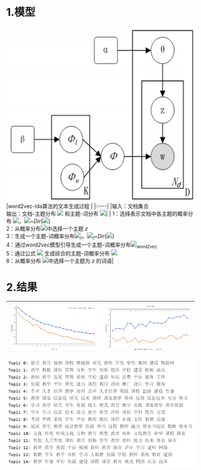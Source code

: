 # 1.模型
![image](https://github.com/RyanSKJ/word2vec-guided-lda/blob/master/word2vec_lda_model.png)
|word2vec-lda算法的文本生成过程 |
|:----|
|输入：文档集合  <br> 输出：文档-主题分布 ![](http://latex.codecogs.com/svg.latex?\theta) 和主题-词分布 ![](http://latex.codecogs.com/svg.latex?\phi)|
| 1：选择表示文档中各主题的概率分布 ![](http://latex.codecogs.com/svg.latex?\theta)，![](http://latex.codecogs.com/svg.latex?\theta)\~*Dir*(![](http://latex.codecogs.com/svg.latex?\alpha)) <br> 2：从概率分布![](http://latex.codecogs.com/svg.latex?\theta)中选择一个主题 *z* <br> 3：生成一个主题-词概率分布![](http://latex.codecogs.com/svg.latex?\phi)<sub>*l*</sub>，![](http://latex.codecogs.com/svg.latex?\phi)<sub>*l*</sub>\~*Dir*(![](http://latex.codecogs.com/svg.latex?\beta)) <br> 4：通过*word2vec*模型引导生成一个主题-词概率分布![](http://latex.codecogs.com/svg.latex?\phi)<sub>*word2vec*</sub> <br> 5：通过公式 ![](http://latex.codecogs.com/svg.latex?\phi=\lambda_{1}\phi_{l}+\lambda_{2}\phi_{word2vec}) 生成综合的主题-词概率分布 ![](http://latex.codecogs.com/svg.latex?\phi) <br> 6：从概率分布 ![](http://latex.codecogs.com/svg.latex?\phi)中选择一个主题为 *z* 的词语|
# 2.结果
![image](https://github.com/RyanSKJ/word2vec-guided-lda/blob/master/perplexity.png) | ![image](https://github.com/RyanSKJ/word2vec-guided-lda/blob/master/coherence.png)
--- | ---
![image](https://github.com/RyanSKJ/word2vec-guided-lda/blob/master/result.png)
